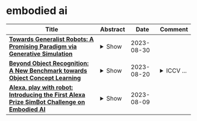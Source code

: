 # embodied ai

| **Title** | **Abstract** | **Date** | **Comment** |
| --- | --- | --- | --- |
| **[Towards Generalist Robots: A Promising Paradigm via Generative Simulation](http://arxiv.org/abs/2305.10455v3)** | <details><summary>Show</summary><p>This document serves as a position paper that outlines the authors' vision for a potential pathway towards generalist robots. The purpose of this document is to share the excitement of the authors with the community and highlight a promising research direction in robotics and AI. The authors believe the proposed paradigm is a feasible path towards accomplishing the long-standing goal of robotics research: deploying robots, or embodied AI agents more broadly, in various non-factory real-world settings to perform diverse tasks. This document presents a specific idea for mining knowledge in the latest large-scale foundation models for robotics research. Instead of directly using or adapting these models to produce low-level policies and actions, it advocates for a fully automated generative pipeline (termed as generative simulation), which uses these models to generate diversified tasks, scenes and training supervisions at scale, thereby scaling up low-level skill learning and ultimately leading to a foundation model for robotics that empowers generalist robots. The authors are actively pursuing this direction, but in the meantime, they recognize that the ambitious goal of building generalist robots with large-scale policy training demands significant resources such as computing power and hardware, and research groups in academia alone may face severe resource constraints in implementing the entire vision. Therefore, the authors believe sharing their thoughts at this early stage could foster discussions, attract interest towards the proposed pathway and related topics from industry groups, and potentially spur significant technical advancements in the field.</p></details> | 2023-08-30 |  |
| **[Beyond Object Recognition: A New Benchmark towards Object Concept Learning](http://arxiv.org/abs/2212.02710v3)** | <details><summary>Show</summary><p>Understanding objects is a central building block of artificial intelligence, especially for embodied AI. Even though object recognition excels with deep learning, current machines still struggle to learn higher-level knowledge, e.g., what attributes an object has, and what can we do with an object. In this work, we propose a challenging Object Concept Learning (OCL) task to push the envelope of object understanding. It requires machines to reason out object affordances and simultaneously give the reason: what attributes make an object possesses these affordances. To support OCL, we build a densely annotated knowledge base including extensive labels for three levels of object concept (category, attribute, affordance), and the causal relations of three levels. By analyzing the causal structure of OCL, we present a baseline, Object Concept Reasoning Network (OCRN). It leverages causal intervention and concept instantiation to infer the three levels following their causal relations. In experiments, OCRN effectively infers the object knowledge while following the causalities well. Our data and code are available at https://mvig-rhos.com/ocl.</p></details> | 2023-08-20 | <details><summary>ICCV ...</summary><p>ICCV 2023. Webpage: https://mvig-rhos.com/ocl</p></details> |
| **[Alexa, play with robot: Introducing the First Alexa Prize SimBot Challenge on Embodied AI](http://arxiv.org/abs/2308.05221v1)** | <details><summary>Show</summary><p>The Alexa Prize program has empowered numerous university students to explore, experiment, and showcase their talents in building conversational agents through challenges like the SocialBot Grand Challenge and the TaskBot Challenge. As conversational agents increasingly appear in multimodal and embodied contexts, it is important to explore the affordances of conversational interaction augmented with computer vision and physical embodiment. This paper describes the SimBot Challenge, a new challenge in which university teams compete to build robot assistants that complete tasks in a simulated physical environment. This paper provides an overview of the SimBot Challenge, which included both online and offline challenge phases. We describe the infrastructure and support provided to the teams including Alexa Arena, the simulated environment, and the ML toolkit provided to teams to accelerate their building of vision and language models. We summarize the approaches the participating teams took to overcome research challenges and extract key lessons learned. Finally, we provide analysis of the performance of the competing SimBots during the competition.</p></details> | 2023-08-09 |  |